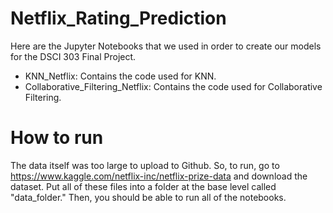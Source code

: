 # Netflix_Rating_Prediction
Here are the Jupyter Notebooks that we used in order to create our models for the DSCI 303 Final Project.

* KNN_Netflix: Contains the code used for KNN.
* Collaborative_Filtering_Netflix: Contains the code used for Collaborative Filtering.

# How to run
The data itself was too large to upload to Github. So, to run, go to https://www.kaggle.com/netflix-inc/netflix-prize-data and download the dataset. Put all of these files into a folder at the base level called "data_folder." Then, you should be able to run all of the notebooks.
